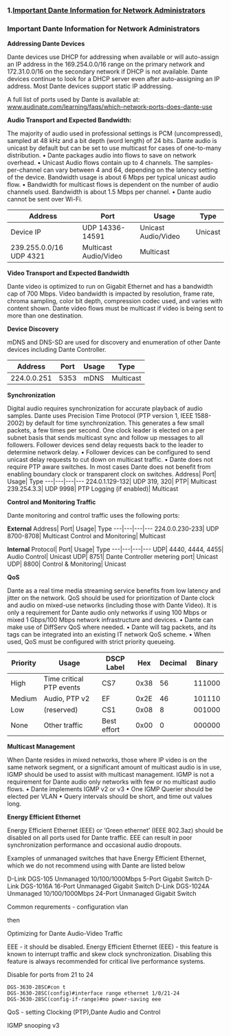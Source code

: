 ### 1.[Important Dante Information for Network Administrators](#Important-Dante-Information-for-Network-Administrators)

### Important Dante Information for Network Administrators

**Addressing Dante Devices**

Dante devices use DHCP for addressing when available or will auto-assign an IP address in the 169.254.0.0/16 range on the primary
network and 172.31.0.0/16 on the secondary network if DHCP is not available. Dante devices continue to look for a DHCP server
even after auto-assigning an IP address. Most Dante devices support static IP addressing.

A full list of ports used by Dante is available at: www.audinate.com/learning/faqs/which-network-ports-does-dante-use

**Audio Transport and Expected Bandwidth:**

The majority of audio used in professional settings is PCM (uncompressed), sampled at 48 kHz and a bit depth (word length) of
24 bits. Dante audio is unicast by default but can be set to use multicast for cases of one-to-many distribution.
• Dante packages audio into flows to save on network overhead.
• Unicast Audio flows contain up to 4 channels. The samples-per-channel can vary between 4 and 64, depending on the
latency setting of the device. Bandwidth usage is about 6 Mbps per typical unicast audio flow.
• Bandwidth for multicast flows is dependent on the number of audio channels used. Bandwidth is about 1.5 Mbps
per channel.
• Dante audio cannot be sent over Wi-Fi.

Address| Port| Usage| Type
---|---|---|---
Device IP| UDP 14336-14591| Unicast Audio/Video| Unicast
239.255.0.0/16 UDP 4321| Multicast Audio/Video| Multicast

**Video Transport and Expected Bandwidth**

Dante video is optimized to run on Gigabit Ethernet and has a bandwidth cap of 700 Mbps. Video bandwidth is impacted by
resolution, frame rate, chroma sampling, color bit depth, compression codec used, and varies with content shown. Dante video
flows must be multicast if video is being sent to more than one destination.

**Device Discovery**

mDNS and DNS-SD are used for discovery and enumeration of other Dante devices including Dante Controller.

Address| Port| Usage| Type
---|---|---|---
224.0.0.251| 5353| mDNS| Multicast

**Synchronization**

Digital audio requires synchronization for accurate playback of audio samples. Dante uses Precision Time Protocol (PTP version 1,
IEEE 1588-2002) by default for time synchronization. This generates a few small packets, a few times per second. One clock leader
is elected on a per subnet basis that sends multicast sync and follow up messages to all followers. Follower devices send delay
requests back to the leader to determine network delay.
• Follower devices can be configured to send unicast delay requests to cut down on multicast traffic.
• Dante does not require PTP aware switches. In most cases Dante does not benefit from enabling boundary clock or
transparent clock on switches.
Address| Port| Usage| Type
---|---|---|---
224.0.1.129-132| UDP 319, 320| PTP| Multicast
239.254.3.3| UDP 9998| PTP Logging (if enabled)| Multicast

**Control and Monitoring Traffic**

Dante monitoring and control traffic uses the following ports: 

**External**
Address| Port| Usage| Type
---|---|---|---
224.0.0.230-233| UDP 8700-8708| Multicast Control and Monitoring| Multicast

**Internal**
Protocol| Port| Usage| Type
---|---|---|---
UDP| 4440, 4444, 4455| Audio Control| Unicast
UDP| 8751| Dante Controller metering port| Unicast
UDP| 8800| Control & Monitoring| Unicast

**QoS**

Dante as a real time media streaming service benefits from low latency and jitter on the network. QoS should be used for
prioritization of Dante clock and audio on mixed-use networks (including those with Dante Video). It is only a requirement for
Dante audio only networks if using 100 Mbps or mixed 1 Gbps/100 Mbps network infrastructure and devices.
• Dante can make use of DiffServ QoS where needed.
• Dante will tag packets, and its tags can be integrated into an existing IT network QoS scheme.
• When used, QoS must be configured with strict priority queueing.

| Priority | Usage | DSCP Label | Hex | Decimal | Binary |
| -------- | ----- | -----------| --- | ------- | ------ |
High|Time critical PTP events|CS7|0x38|56|111000
Medium|Audio, PTP v2|EF| 0x2E |46|101110|
Low| (reserved)| CS1| 0x08| 8| 001000|
None| Other traffic| Best effort| 0x00| 0| 000000|

**Multicast Management**

When Dante resides in mixed networks, those where IP video is on the same network segment, or a significant amount of
multicast audio is in use, IGMP should be used to assist with multicast management. IGMP is not a requirement for Dante audio
only networks with few or no multicast audio flows.
• Dante implements IGMP v2 or v3
• One IGMP Querier should be elected per VLAN
• Query intervals should be short, and time out values long.

**Energy Efficient Ethernet**

Energy Efficient Ethernet (EEE) or ‘Green ethernet’ (IEEE 802.3az) should be disabled on all ports used for Dante traffic.
EEE can result in poor synchronization performance and occasional audio dropouts.


Examples of unmanaged switches that have Energy Efficient Ethernet, which we do not recommend using
with Dante are listed below

D-Link DGS-105 Unmanaged 10/100/1000Mbps 5-Port Gigabit Switch
D-Link DGS-1016A 16-Port Unmanaged Gigabit Switch
D-Link DGS-1024A Unmanaged 10/100/1000Mbps 24-Port Unmanaged Gigabit Switch

Common requrements - configuration vlan 

then 

Optimizing for Dante Audio-Video Traffic

EEE  - it should be disabled. 
Energy Efficient Ethernet (EEE) - this feature is known to interrupt traffic and skew clock
synchronization. Disabling this feature is always recommended for critical live performance systems.

Disable for ports from 21 to 24
```
DGS-3630-28SC#con t
DGS-3630-28SC(config)#interface range ethernet 1/0/21-24
DGS-3630-28SC(config-if-range)#no power-saving eee
```



QoS - setting Clocking (PTP),Dante Audio and Control



IGMP snooping v3

